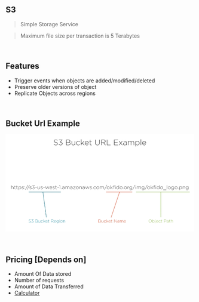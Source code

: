 
## S3 

> Simple Storage Service

> Maximum file size per transaction is 5 Terabytes


</br>


## Features

* Trigger events when objects are added/modified/deleted
* Preserve older versions of object
* Replicate Objects across regions

</br>

## Bucket Url Example

![<img src="/Assets/s3/url.png" width="80"/>](/Assets/s3/url.png)

</br>

## Pricing [Depends on]

* Amount Of Data stored
* Number of requests
* Amount of Data Transferred
* [Calculator](https://calculator.aws/#/)

